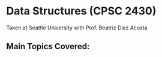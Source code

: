 # Data Structures (CPSC 2430)
Taken at Seattle University with Prof. Beatriz Diaz Acosta

## Main Topics Covered:


##
